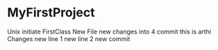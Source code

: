 # MyFirstProject
Unix initiate FirstClass New File
new changes into 4 commit
this is arthi Changes
new line 1
new line 2
new commit

